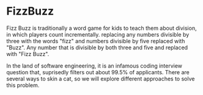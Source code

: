 # FizzBuzz

Fizz Buzz is traditionally a word game for kids to teach them about division, in which players count incrementally. replacing any numbers divisible by three with the words "fizz" and numbers divisible by five replaced with "Buzz".  Any number that is divisible by both three and five and replaced with "Fizz Buzz".

In the land of software engineering, it is an infamous coding interview question that, suprisedly filters out about 99.5% of applicants.  There are several ways to skin a cat, so we will explore different approaches to solve this problem.  
